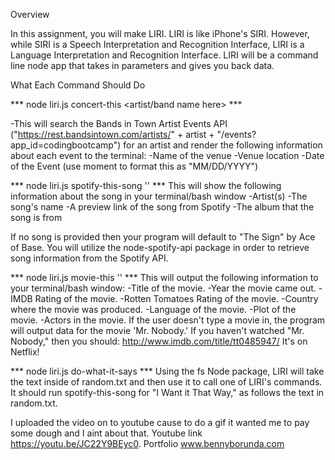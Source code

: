 Overview

In this assignment, you will make LIRI. LIRI is like iPhone's SIRI. However, while SIRI is a Speech Interpretation and Recognition Interface, LIRI is a Language Interpretation and Recognition Interface. LIRI will be a command line node app that takes in parameters and gives you back data.

What Each Command Should Do

*** node liri.js concert-this <artist/band name here> ***

-This will search the Bands in Town Artist Events API ("https://rest.bandsintown.com/artists/" + artist + "/events?app_id=codingbootcamp") for an artist and render the following information about each event to the terminal:
-Name of the venue
-Venue location
-Date of the Event (use moment to format this as "MM/DD/YYYY")


*** node liri.js spotify-this-song '<song name here>' ***
This will show the following information about the song in your terminal/bash window
-Artist(s)
-The song's name
-A preview link of the song from Spotify
-The album that the song is from

If no song is provided then your program will default to "The Sign" by Ace of Base.
You will utilize the node-spotify-api package in order to retrieve song information from the Spotify API.


*** node liri.js movie-this '<movie name here>' ***
This will output the following information to your terminal/bash window:
-Title of the movie.
-Year the movie came out.
-IMDB Rating of the movie.
-Rotten Tomatoes Rating of the movie.
-Country where the movie was produced.
-Language of the movie.
-Plot of the movie.
-Actors in the movie.
If the user doesn't type a movie in, the program will output data for the movie 'Mr. Nobody.'
If you haven't watched "Mr. Nobody," then you should: http://www.imdb.com/title/tt0485947/
It's on Netflix!


*** node liri.js do-what-it-says ***
Using the fs Node package, LIRI will take the text inside of random.txt and then use it to call one of LIRI's commands.
It should run spotify-this-song for "I Want it That Way," as follows the text in random.txt.


I uploaded the video on to youtube cause to do a gif it wanted me to pay some dough and I aint about that. 
Youtube link https://youtu.be/JC22Y9BEyc0.
Portfolio www.bennyborunda.com
